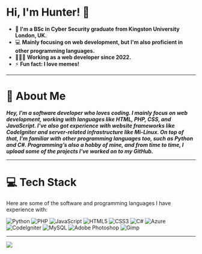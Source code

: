 # Hi, I'm Hunter! 👋

- 🏫 **I'm a BSc in Cyber Security graduate from Kingston University London, UK.**
- 💻 **Mainly focusing on web development, but I'm also proficient in other programming languages.**
- 👨🏼‍💻 **Working as a web developer since 2022.**
- ⚡ **Fun fact: I love memes!**

---

# 🔎 About Me
***Hey, I'm a software developer who loves coding. I mainly focus on web development, working with languages like HTML, PHP, CSS, and JavaScript. I've also got experience with website frameworks like CodeIgniter and server-related infrastructure like Mi-Linux. 
On top of that, I'm familiar with other programming languages too, such as Python and C#. Programming’s also a hobby of mine, and from time to time, I upload some of the projects I've worked on to my GitHub.***

---

# 💻 Tech Stack
Here are some of the software and programming languages I have experience with:

![Python](https://img.shields.io/badge/Python-3670A0?style=for-the-badge&logo=python&logoColor=ffdd54) 
![PHP](https://img.shields.io/badge/PHP-777BB4?style=for-the-badge&logo=php&logoColor=white) 
![JavaScript](https://img.shields.io/badge/JavaScript-323330?style=for-the-badge&logo=javascript&logoColor=F7DF1E) 
![HTML5](https://img.shields.io/badge/HTML5-E34F26?style=for-the-badge&logo=html5&logoColor=white) 
![CSS3](https://img.shields.io/badge/CSS3-1572B6?style=for-the-badge&logo=css3&logoColor=white) 
![C#](https://img.shields.io/badge/C%23-239120?style=for-the-badge&logo=csharp&logoColor=white) 
![Azure](https://img.shields.io/badge/Azure-0072C6?style=for-the-badge&logo=microsoftazure&logoColor=white) 
![CodeIgniter](https://img.shields.io/badge/CodeIgniter-EF4223?style=for-the-badge&logo=codeigniter&logoColor=white) 
![MySQL](https://img.shields.io/badge/MySQL-4479A1?style=for-the-badge&logo=mysql&logoColor=white) 
![Adobe Photoshop](https://img.shields.io/badge/Adobe%20Photoshop-31A8FF?style=for-the-badge&logo=adobe%20photoshop&logoColor=white) 
![Gimp](https://img.shields.io/badge/Gimp-657D8B?style=for-the-badge&logo=gimp&logoColor=FFFFFF)

---
[![](https://visitcount.itsvg.in/api?id=YxngHunter&icon=0&color=0)](https://visitcount.itsvg.in)
